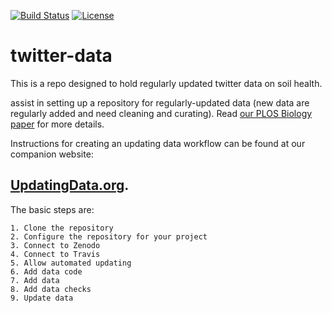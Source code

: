 [![Build Status](https://travis-ci.org/weecology/livedat.svg?branch=master)](https://travis-ci.org/weecology/livedat)
[![License](http://i.creativecommons.org/p/zero/1.0/88x31.png)](https://raw.githubusercontent.com/weecology/livedat/master/LICENSE)

# twitter-data

This is a repo designed to hold regularly updated twitter data on soil health.

assist in setting up a repository for regularly-updated data 
(new data are regularly added and need cleaning and curating). Read [our PLOS Biology paper](https://doi.org/10.1371/journal.pbio.3000125) for more details.

Instructions for creating an updating data workflow can be found at our companion website: 
## [UpdatingData.org](https://www.updatingdata.org/).

  The basic steps are:

    1. Clone the repository
    2. Configure the repository for your project
    3. Connect to Zenodo
    4. Connect to Travis
    5. Allow automated updating
    6. Add data code
    7. Add data
    8. Add data checks
    9. Update data


